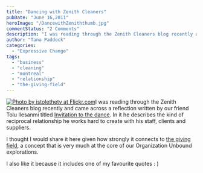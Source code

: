 ```yaml
---
title: "Dancing with Zenith Cleaners"
pubDate: "June 16,2011"
heroImage: "/DancewithZeniththumb.jpg"
commentStatus: "2 Comments"
description: "I was reading through the Zenith Cleaners blog recently and came across a reflection written by our friend Tolu Ilesanmi titled Invitation to the dance. In it he describes the kind of reciprocal relationship he works hard to create with his staff, clients and suppliers."
author: "Tana Paddock"
categories: 
  - "Expressive Change"
tags: 
  - "business"
  - "cleaning"
  - "montreal"
  - "relationship"
  - "the-giving-field"
---
```


[![](https://organizationunbound.org/wp-content/uploads/2011/06/DancewithZeniththumb.jpg "Photo by istolethetv at Flickr.com")](http://www.flickr.com/photos/istolethetv/2858268738/in/photostream/)I was reading through the Zenith Cleaners blog recently and came across a reflection written by our friend Tolu Ilesanmi titled [Invitation to the dance](http://blog.zenithcleaners.com/2011/02/invitation-to-dance.html). In it he describes the kind of reciprocal relationship he works hard to create with his staff, clients and suppliers.

I thought I would share it here given how strongly it connects to [the giving field](https://organizationunbound.org/expressive-change/thegivingfield/ "The giving field"), a concept that is very much at the core of our Organization Unbound explorations.

I also like it because it includes one of my favourite quotes : )
